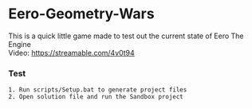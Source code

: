 # Eero-Geometry-Wars
This is a quick little game made to test out the current state of Eero The Engine<br>
Video: https://streamable.com/4v0t94

### Test
```
1. Run scripts/Setup.bat to generate project files
2. Open solution file and run the Sandbox project
```
